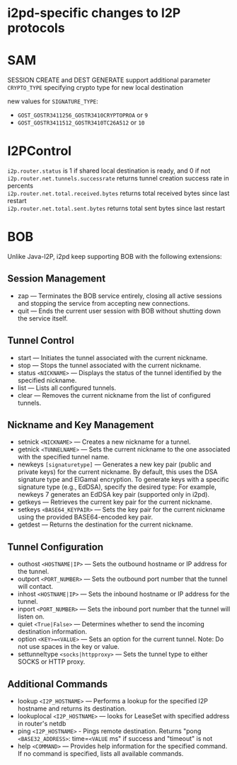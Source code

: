 i2pd-specific changes to I2P protocols
======================================

# SAM
SESSION CREATE and DEST GENERATE support additional parameter `CRYPTO_TYPE` specifying crypto type for new local destination  

new values for `SIGNATURE_TYPE`:
- `GOST_GOSTR3411256_GOSTR3410CRYPTOPROA` or `9`
- `GOST_GOSTR3411512_GOSTR3410TC26A512` or `10`

# I2PControl
`i2p.router.status` is 1 if shared local destination is ready, and 0 if not  
`i2p.router.net.tunnels.successrate` returns tunnel creation success rate in percents  
`i2p.router.net.total.received.bytes` returns total received bytes since last restart  
`i2p.router.net.total.sent.bytes` returns total sent bytes since last restart  
# BOB
Unlike Java-I2P, i2pd keep supporting BOB with the following extensions:

## Session Management

- zap — Terminates the BOB service entirely, closing all active sessions and stopping the service from accepting new connections.
- quit — Ends the current user session with BOB without shutting down the service itself.

## Tunnel Control

- start — Initiates the tunnel associated with the current nickname.
- stop — Stops the tunnel associated with the current nickname.
- status `<NICKNAME>` — Displays the status of the tunnel identified by the specified nickname.
- list — Lists all configured tunnels.
- clear — Removes the current nickname from the list of configured tunnels.

## Nickname and Key Management

- setnick `<NICKNAME>` — Creates a new nickname for a tunnel.
- getnick `<TUNNELNAME>` — Sets the current nickname to the one associated with the specified tunnel name.
- newkeys `[signaturetype]` — Generates a new key pair (public and private keys) for the current nickname.
By default, this uses the DSA signature type and ElGamal encryption.
To generate keys with a specific signature type (e.g., EdDSA), specify the desired type:
For example, newkeys 7 generates an EdDSA key pair (supported only in i2pd).
- getkeys — Retrieves the current key pair for the current nickname.
- setkeys `<BASE64_KEYPAIR>` — Sets the key pair for the current nickname using the provided BASE64-encoded key pair.
- getdest — Returns the destination for the current nickname.

## Tunnel Configuration

- outhost `<HOSTNAME|IP>` — Sets the outbound hostname or IP address for the tunnel.
- outport `<PORT_NUMBER>` — Sets the outbound port number that the tunnel will contact.
- inhost `<HOSTNAME|IP>` — Sets the inbound hostname or IP address for the tunnel.
- inport `<PORT_NUMBER>` — Sets the inbound port number that the tunnel will listen on.
- quiet `<True|False>` — Determines whether to send the incoming destination information.
- option `<KEY>=<VALUE>` — Sets an option for the current tunnel. Note: Do not use spaces in the key or value.
- settunneltype `<socks|httpproxy>` — Sets the tunnel type to either SOCKS or HTTP proxy.

## Additional Commands

- lookup `<I2P_HOSTNAME>` — Performs a lookup for the specified I2P hostname and returns its destination.
- lookuplocal `<I2P_HOSTNAME>` — looks for LeaseSet with specified address in router's netdb
- ping `<I2P_HOSTNAME>` - Pings remote destination. Returns "pong `<BASE32_ADDRESS>`: time=`<VALUE` ms" if success and "timeout" is not
- help `<COMMAND>` — Provides help information for the specified command. If no command is specified, lists all available commands.
